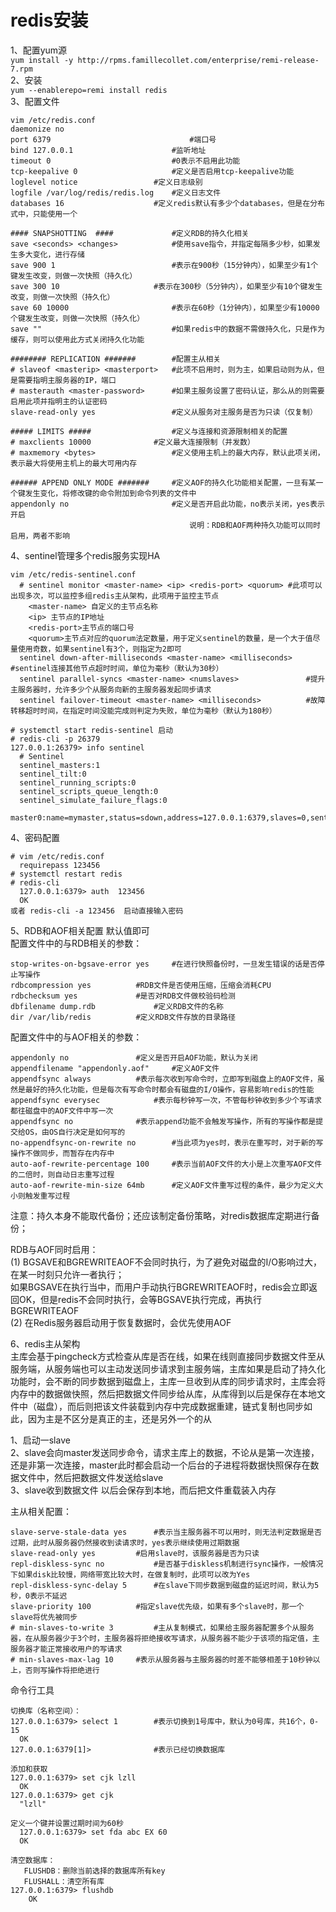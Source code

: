 redis安装  
=========
1、配置yum源  
``` yum install -y http://rpms.famillecollet.com/enterprise/remi-release-7.rpm ```  
2、安装  
``` yum --enablerepo=remi install redis ```  
3、配置文件  
```
vim /etc/redis.conf
daemonize no  
port 6379                               #端口号
bind 127.0.0.1                		#监听地址
timeout 0                    		#0表示不启用此功能
tcp-keepalive 0                 	#定义是否启用tcp-keepalive功能
loglevel notice            		#定义日志级别
logfile /var/log/redis/redis.log 	#定义日志文件
databases 16         			#定义redis默认有多少个databases，但是在分布式中，只能使用一个

#### SNAPSHOTTING  ####        		#定义RDB的持久化相关
save <seconds> <changes>          	#使用save指令，并指定每隔多少秒，如果发生多大变化，进行存储
save 900 1                     		#表示在900秒（15分钟内），如果至少有1个键发生改变，则做一次快照（持久化）
save 300 10                		#表示在300秒（5分钟内），如果至少有10个键发生改变，则做一次快照（持久化）
save 60 10000                 		#表示在60秒（1分钟内），如果至少有10000个键发生改变，则做一次快照（持久化）
save ""                          	#如果redis中的数据不需做持久化，只是作为缓存，则可以使用此方式关闭持久化功能

######## REPLICATION #######     	#配置主从相关
# slaveof <masterip> <masterport>	#此项不启用时，则为主，如果启动则为从，但是需要指明主服务器的IP，端口
# masterauth <master-password>    	#如果主服务设置了密码认证，那么从的则需要启用此项并指明主的认证密码
slave-read-only yes          		#定义从服务对主服务是否为只读（仅复制）

##### LIMITS #####           		#定义与连接和资源限制相关的配置
# maxclients 10000  			#定义最大连接限制（并发数）
# maxmemory <bytes>              	#定义使用主机上的最大内存，默认此项关闭，表示最大将使用主机上的最大可用内存

###### APPEND ONLY MODE #######  	#定义AOF的持久化功能相关配置，一旦有某一个键发生变化，将修改键的命令附加到命令列表的文件中
appendonly no                  		#定义是否开启此功能，no表示关闭，yes表示开启
                                    	说明：RDB和AOF两种持久功能可以同时启用，两者不影响
```  
4、sentinel管理多个redis服务实现HA  
```
vim /etc/redis-sentinel.conf
  # sentinel monitor <master-name> <ip> <redis-port> <quorum> #此项可以出现多次，可以监控多组redis主从架构，此项用于监控主节点
	<master-name> 自定义的主节点名称
	<ip> 主节点的IP地址
	<redis-port>主节点的端口号
	<quorum>主节点对应的quorum法定数量，用于定义sentinel的数量，是一个大于值尽量使用奇数，如果sentinel有3个，则指定为2即可
  sentinel down-after-milliseconds <master-name> <milliseconds>   #sentinel连接其他节点超时时间，单位为毫秒（默认为30秒）
  sentinel parallel-syncs <master-name> <numslaves>               #提升主服务器时，允许多少个从服务向新的主服务器发起同步请求
  sentinel failover-timeout <master-name> <milliseconds>          #故障转移超时时间，在指定时间没能完成则判定为失败，单位为毫秒（默认为180秒）

# systemctl start redis-sentinel 启动
# redis-cli -p 26379
127.0.0.1:26379> info sentinel
  # Sentinel
  sentinel_masters:1
  sentinel_tilt:0
  sentinel_running_scripts:0
  sentinel_scripts_queue_length:0
  sentinel_simulate_failure_flags:0
  master0:name=mymaster,status=sdown,address=127.0.0.1:6379,slaves=0,sentinels=1
```  
4、密码配置  
```
# vim /etc/redis.conf
  requirepass 123456    
# systemctl restart redis
# redis-cli
  127.0.0.1:6379> auth  123456
  OK
或者 redis-cli -a 123456  启动直接输入密码
```  
5、RDB和AOF相关配置 默认值即可  
配置文件中的与RDB相关的参数：  
```
stop-writes-on-bgsave-error yes		#在进行快照备份时，一旦发生错误的话是否停止写操作
rdbcompression yes			#RDB文件是否使用压缩，压缩会消耗CPU
rdbchecksum yes				#是否对RDB文件做校验码检测
dbfilename dump.rdb 			#定义RDB文件的名称
dir /var/lib/redis 			#定义RDB文件存放的目录路径
```  
配置文件中的与AOF相关的参数：  
```
appendonly no 				#定义是否开启AOF功能，默认为关闭
appendfilename "appendonly.aof" 	#定义AOF文件
appendfsync always 			#表示每次收到写命令时，立即写到磁盘上的AOF文件，虽然是最好的持久化功能，但是每次有写命令时都会有磁盘的I/O操作，容易影响redis的性能
appendfsync everysec 			#表示每秒钟写一次，不管每秒钟收到多少个写请求都往磁盘中的AOF文件中写一次
appendfsync no 				#表示append功能不会触发写操作，所有的写操作都是提交给OS，由OS自行决定是如何写的
no-appendfsync-on-rewrite no 		#当此项为yes时，表示在重写时，对于新的写操作不做同步，而暂存在内存中
auto-aof-rewrite-percentage 100		#表示当前AOF文件的大小是上次重写AOF文件的二倍时，则自动日志重写过程
auto-aof-rewrite-min-size 64mb		#定义AOF文件重写过程的条件，最少为定义大小则触发重写过程
```  
注意：持久本身不能取代备份；还应该制定备份策略，对redis数据库定期进行备份；  

RDB与AOF同时启用：  
	(1) BGSAVE和BGREWRITEAOF不会同时执行，为了避免对磁盘的I/O影响过大，在某一时刻只允许一者执行；  
	如果BGSAVE在执行当中，而用户手动执行BGREWRITEAOF时，redis会立即返回OK，但是redis不会同时执行，会等BGSAVE执行完成，再执行BGREWRITEAOF  
	(2) 在Redis服务器启动用于恢复数据时，会优先使用AOF  

6、redis主从架构  
主库会基于pingcheck方式检查从库是否在线，如果在线则直接同步数据文件至从服务端，从服务端也可以主动发送同步请求到主服务端，主库如果是启动了持久化功能时，会不断的同步数据到磁盘上，主库一旦收到从库的同步请求时，主库会将内存中的数据做快照，然后把数据文件同步给从库，从库得到以后是保存在本地文件中（磁盘），而后则把该文件装载到内存中完成数据重建，链式复制也同步如此，因为主是不区分是真正的主，还是另外一个的从  

1、启动一slave  
2、slave会向master发送同步命令，请求主库上的数据，不论从是第一次连接，还是非第一次连接，master此时都会启动一个后台的子进程将数据快照保存在数据文件中，然后把数据文件发送给slave  
3、slave收到数据文件 以后会保存到本地，而后把文件重载装入内存  

主从相关配置：
```
slave-serve-stale-data yes      #表示当主服务器不可以用时，则无法判定数据是否过期，此时从服务器仍然接收到读请求时，yes表示继续使用过期数据
slave-read-only yes	        #启用slave时，该服务器是否为只读
repl-diskless-sync no 	        #是否基于diskless机制进行sync操作，一般情况下如果disk比较慢，网络带宽比较大时，在做复制时，此项可以改为Yes
repl-diskless-sync-delay 5      #在slave下同步数据到磁盘的延迟时间，默认为5秒，0表示不延迟
slave-priority 100 	        #指定slave优先级，如果有多个slave时，那一个slave将优先被同步
# min-slaves-to-write 3         #主从复制模式，如果给主服务器配置多个从服务器，在从服务器少于3个时，主服务器将拒绝接收写请求，从服务器不能少于该项的指定值，主服务器才能正常接收用户的写请求
# min-slaves-max-lag 10		#表示从服务器与主服务器的时差不能够相差于10秒钟以上，否则写操作将拒绝进行
```  
命令行工具  
```
切换库（名称空间）：
127.0.0.1:6379> select 1        #表示切换到1号库中，默认为0号库，共16个，0-15
  OK
127.0.0.1:6379[1]>              #表示已经切换数据库

添加和获取
127.0.0.1:6379> set cjk lzll
  OK
127.0.0.1:6379> get cjk
  "lzll"
  
定义一个键并设置过期时间为60秒
  127.0.0.1:6379> set fda abc EX 60
  OK

清空数据库：
   FLUSHDB：删除当前选择的数据库所有key
   FLUSHALL：清空所有库
127.0.0.1:6379> flushdb
	OK
```
